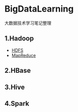 # BigDataLearning
大数据技术学习笔记整理

## 1.Hadoop
* [HDFS](https://github.com/Hi-world-DF/BigDataLearning/blob/main/Hadoop/HDFS.md)
* [MapReduce]()

## 2.HBase


## 3.Hive


## 4.Spark
